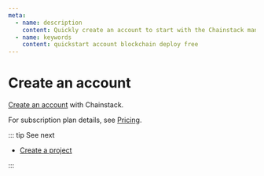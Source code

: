 ```yaml
---
meta:
  - name: description
    content: Quickly create an account to start with the Chainstack managed blockchain services.
  - name: keywords
    content: quickstart account blockchain deploy free
---
```


# Create an account

<a href="https://console.chainstack.com/user/account/create" target="_blank">Create an account</a> with Chainstack.

For subscription plan details, see <a href="https://chainstack.com/pricing/" target="_blank">Pricing</a>.

::: tip See next

* [Create a project](/quickstart/create-a-project)

:::
